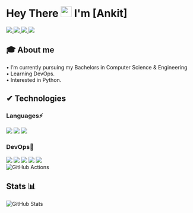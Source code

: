 #  Hey There <img src="https://github.com/TheDudeThatCode/TheDudeThatCode/blob/master/Assets/Hi.gif" width="29px"> I'm [Ankit]
<!-- (http://www.linkedin.com/in/ankit-raj-415142239)🦥!! -->

<a href="http://www.linkedin.com/in/ankit-raj-415142239">
  <img src="https://img.shields.io/badge/LinkedIn-0077B5?style=for-the-badge&logo=linkedin&logoColor=white" /> 
 </a> 
<a href="mailto:ankit.raz@outlook.com">
  <img src="https://img.shields.io/badge/Gmail-D14836?style=for-the-badge&logo=gmail&logoColor=white"   />
</a>
<a href="https://twitter.com/isAnkit_">
  <img src="https://img.shields.io/badge/Twitter-1DA1F2?style=for-the-badge&logo=twitter&logoColor=white"   />
</a>
 <a href="https://dev.to/ankitraj23">
  <img src="https://img.shields.io/badge/dev.to-0A0A0A?style=for-the-badge&logo=devdotto&logoColor=white" />
</a>
<!--- <a href="  ">
	<img src="https://img.shields.io/badge/YouTube-FF0000?style=for-the-badge&logo=youtube&logoColor=white" />
</a> -->
<br>

## 🎓 About me
• I’m currently pursuing my Bachelors in Computer Science & Engineering <br />
• Learning DevOps. <br/>
• Interested in Python.


##  ✔ Technologies 
 ### Languages⚡
<img src="https://img.shields.io/badge/Java-ED8B00?style=for-the-badge&logo=java&logoColor=white" /> <img src = "https://img.shields.io/badge/C%2B%2B-00599C?style=for-the-badge&logo=c%2B%2B&logoColor=white" /> <img src="https://img.shields.io/badge/Python-FFD43B?style=for-the-badge&logo=python&logoColor=darkgreen" />

### DevOps💙 
  <img src="https://img.shields.io/badge/Docker-2CA5E0?style=for-the-badge&logo=docker&logoColor=white"> <img src="https://img.shields.io/badge/kubernetes-326ce5.svg?&style=for-the-badge&logo=kubernetes&logoColor=white"> <img src="https://img.shields.io/badge/Git-F05032?style=for-the-badge&logo=git&logoColor=white"> <img src="https://img.shields.io/badge/GitHub-100000?style=for-the-badge&logo=github&logoColor=white"> 
<img src="https://img.shields.io/badge/Linux-FCC624?style=for-the-badge&logo=linux&logoColor=black" />  
![GitHub Actions](https://img.shields.io/badge/githubactions-%232671E5.svg?style=for-the-badge&logo=githubactions&logoColor=white)

## Stats 📊
![GitHub Stats](https://github-readme-stats.vercel.app/api?username=ankitraz&theme=radical)
